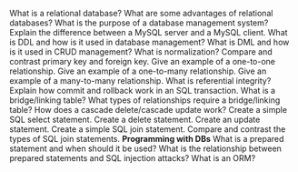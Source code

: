 What is a relational database?
What are some advantages of relational databases?
What is the purpose of a database management system?
Explain the difference between a MySQL server and a MySQL client.
What is DDL and how is it used in database management?
What is DML and how is it used in CRUD management?
What is normalization?
Compare and contrast primary key and foreign key.
Give an example of a one-to-one relationship.
Give an example of a one-to-many relationship.
Give an example of a many-to-many relationship.
What is referential integrity?
Explain how commit and rollback work in an SQL transaction.
What is a bridge/linking table?
What types of relationships require a bridge/linking table?
How does a cascade delete/cascade update work?
Create a simple SQL select statement.
Create a delete statement.
Create an update statement.
Create a simple SQL join statement.
Compare and contrast the types of SQL join statements.
**Programming with DBs**
What is a prepared statement and when should it be used?
What is the relationship between prepared statements and SQL injection attacks?
What is an ORM?